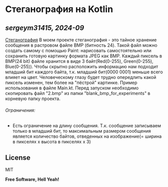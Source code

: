 # Стеганография на Kotlin
## _sergeym31415, 2024-09_
[Стеганография]
В моем проекте стеганография - это тайное хранение сообщения в растровом файле BMP (битность 24). Такой файл можно создать самому с помощью Paint: нарисовать самостоятельно или сохранить готовую картинку формата JPEG как BMP.
Каждый пиксель в BMP(24 bit) файле хранится в виде 3 байт(Red(0-255), Green(0-255), Blue(0-255)).
Чтобы скрытно расположить информацию нам подходит младший бит каждого байта, т.к. младший бит(0000 0001) меньше всего влияет на цвет. Человеческому глазу будет трудно опередлить какой пиксель изменен, тем более на "пёстрой" картинке.
Пример использования в файле Main.kt. Перед запуском необходимо скопировать файл "2.bmp" из папки "blank_bmp_for_experiments" в корневую папку проекта.
###### Ограничения:
- Есть ограничение на длину сообщения. Т.к. сообщение записываем только в младший бит, то максимальным размером сообщения является количество байтов, отведенных на изображение(= ширина в пикселях x высота в пикселях x 3)

## License
MIT

**Free Software, Hell Yeah!**

 [Стеганография]: <https://ru.wikipedia.org/wiki/%D0%A1%D1%82%D0%B5%D0%B3%D0%B0%D0%BD%D0%BE%D0%B3%D1%80%D0%B0%D1%84%D0%B8%D1%8F>
